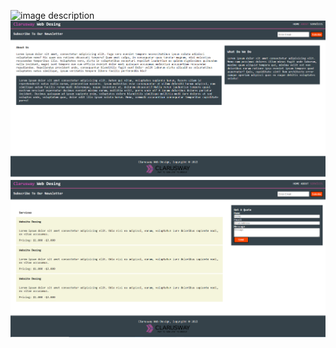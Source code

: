 ![image description](./images/Adsız.png)
![image description](./images/About.png)
![image description](./images/Services.png)
